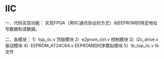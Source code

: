 # IIC

一、代码实现功能：
实现FPGA（用IIC通讯协议的方式）向EEPROM的特定地址写数据和读数据。

二、各模块：
1）top_iic.v 顶层模块
2）e2prom_ctrl.v 控制模块
3）i2c_drive.v 驱动模块
4）EEPROM_AT24C64.v EEPROM的时序模拟模块
5）tb_top_iic.v tb文件
